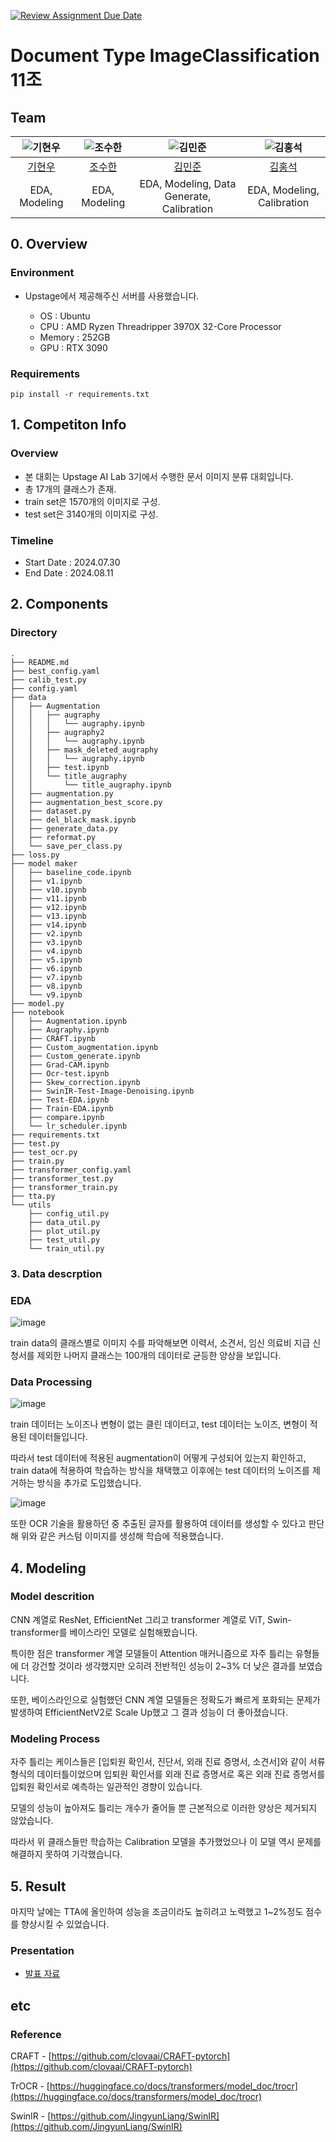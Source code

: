 [![Review Assignment Due Date](https://classroom.github.com/assets/deadline-readme-button-22041afd0340ce965d47ae6ef1cefeee28c7c493a6346c4f15d667ab976d596c.svg)](https://classroom.github.com/a/FVjNDCrt)
# Document Type ImageClassification 11조

## Team

| ![기현우](https://github.com/user-attachments/assets/446f86a6-a08a-4d60-a846-4e470b031ad1)| ![조수한](https://github.com/user-attachments/assets/e1160f18-4441-4156-bd58-f5be8e076782)| ![김민준](https://github.com/user-attachments/assets/3a6a96ca-3d4e-4669-b5c9-19a3cca18a7a)| ![김홍석](https://github.com/user-attachments/assets/b0a17b67-255d-4eec-9303-b39673ef2352)| 
| :--------------------------------------------------------------: | :--------------------------------------------------------------: | :--------------------------------------------------------------: | :--------------------------------------------------------------: | 
|            [기현우](https://github.com/UpstageAILab)             |            [조수한](https://github.com/UpstageAILab)             |            [김민준](https://github.com/UpstageAILab)             |            [김홍석](https://github.com/UpstageAILab)             |            
|                            EDA, Modeling                            |                            EDA, Modeling                            |                            EDA, Modeling, Data Generate, Calibration                          |                            EDA, Modeling, Calibration

## 0. Overview
### Environment
- Upstage에서 제공해주신 서버를 사용했습니다.

    - OS : Ubuntu
    - CPU : AMD Ryzen Threadripper 3970X 32-Core Processor
    - Memory : 252GB
    - GPU : RTX 3090

### Requirements

    pip install -r requirements.txt

## 1. Competiton Info

### Overview

- 본 대회는 Upstage AI Lab 3기에서 수행한 문서 이미지 분류 대회입니다.
- 총 17개의 클래스가 존재.
- train set은 1570개의 이미지로 구성.
- test set은 3140개의 이미지로 구성.

### Timeline

- Start Date : 2024.07.30
- End Date : 2024.08.11

## 2. Components

### Directory

```
.
├── README.md
├── best_config.yaml
├── calib_test.py
├── config.yaml
├── data
│   ├── Augmentation
│   │   ├── augraphy
│   │   │   └── augraphy.ipynb
│   │   ├── augraphy2
│   │   │   └── augraphy.ipynb
│   │   ├── mask_deleted_augraphy
│   │   │   └── augraphy.ipynb
│   │   ├── test.ipynb
│   │   └── title_augraphy
│   │       └── title_augraphy.ipynb
│   ├── augmentation.py
│   ├── augmentation_best_score.py
│   ├── dataset.py
│   ├── del_black_mask.ipynb
│   ├── generate_data.py
│   ├── reformat.py
│   └── save_per_class.py
├── loss.py
├── model maker
│   ├── baseline_code.ipynb
│   ├── v1.ipynb
│   ├── v10.ipynb
│   ├── v11.ipynb
│   ├── v12.ipynb
│   ├── v13.ipynb
│   ├── v14.ipynb
│   ├── v2.ipynb
│   ├── v3.ipynb
│   ├── v4.ipynb
│   ├── v5.ipynb
│   ├── v6.ipynb
│   ├── v7.ipynb
│   ├── v8.ipynb
│   └── v9.ipynb
├── model.py
├── notebook
│   ├── Augmentation.ipynb
│   ├── Augraphy.ipynb
│   ├── CRAFT.ipynb
│   ├── Custom_augmentation.ipynb
│   ├── Custom_generate.ipynb
│   ├── Grad-CAM.ipynb
│   ├── Ocr-test.ipynb
│   ├── Skew_correction.ipynb
│   ├── SwinIR-Test-Image-Denoising.ipynb
│   ├── Test-EDA.ipynb
│   ├── Train-EDA.ipynb
│   ├── compare.ipynb
│   └── lr_scheduler.ipynb
├── requirements.txt
├── test.py
├── test_ocr.py
├── train.py
├── transformer_config.yaml
├── transformer_test.py
├── transformer_train.py
├── tta.py
└── utils
    ├── config_util.py
    ├── data_util.py
    ├── plot_util.py
    ├── test_util.py
    └── train_util.py
```

### 3. Data descrption

### EDA

![image](./imgs/train_dist.png)

train data의 클래스별로 이미지 수를 파악해보면 이력서, 소견서, 임신 의료비 지급 신청서를 제외한 나머지 클래스는 100개의 데이터로 균등한 양상을 보입니다.


### Data Processing

![image](./imgs/docs/data_sample.png)

train 데이터는 노이즈나 변형이 없는 클린 데이터고, test 데이터는 노이즈, 변형이 적용된 데이터들입니다.


따라서 test 데이터에 적용된 augmentation이 어떻게 구성되어 있는지 확인하고, train data에 적용하여 학습하는 방식을 채택했고 이후에는 test 데이터의 노이즈를 제거하는 방식을 추가로 도입했습니다.

![image](./imgs/plots/sample_medical_bill_receipts.png)

또한 OCR 기술을 활용하던 중 추출된 글자를 활용하여 데이터를 생성할 수 있다고 판단해 위와 같은 커스텀 이미지를 생성해 학습에 적용했습니다.

## 4. Modeling

### Model descrition

CNN 계열로 ResNet, EfficientNet 그리고 transformer 계열로 ViT, Swin-transformer를 베이스라인 모델로 실험해봤습니다.

특이한 점은 transformer 계열 모델들이 Attention 매커니즘으로 자주 틀리는 유형들에 더 강건할 것이라 생각했지만 오히려 전반적인 성능이 2~3% 더 낮은 결과를 보였습니다.

또한, 베이스라인으로 실험했던 CNN 계열 모델들은 정확도가 빠르게 포화되는 문제가 발생하여 EfficientNetV2로 Scale Up했고 그 결과 성능이 더 좋아졌습니다.

### Modeling Process

자주 틀리는 케이스들은 [입퇴원 확인서, 진단서, 외래 진료 증명서, 소견서]와 같이 서류 형식의 데이터틀이었으며 입퇴원 확인서를 외래 진료 증명서로 혹은 외래 진료 증명서를 입퇴원 확인서로 예측하는 일관적인 경향이 있습니다.

모델의 성능이 높아져도 틀리는 개수가 줄어들 뿐 근본적으로 이러한 양상은 제거되지 않았습니다.

따라서 위 클래스들만 학습하는 Calibration 모델을 추가했었으나 이 모델 역시 문제를 해결하지 못하여 기각했습니다.

## 5. Result

마지막 날에는 TTA에 올인하여 성능을 조금이라도 높히려고 노력했고 1~2%정도 점수를 향상시킬 수 있었습니다.

### Presentation

- [발표 자료](./[패스트캠퍼스]%20Upstage%20AI%20Lab%203기_CV%20경진대회_발표자료_7조.pptx)

## etc

### Reference

CRAFT - [https://github.com/clovaai/CRAFT-pytorch](https://github.com/clovaai/CRAFT-pytorch)

TrOCR - [https://huggingface.co/docs/transformers/model_doc/trocr](https://huggingface.co/docs/transformers/model_doc/trocr)

SwinIR - [https://github.com/JingyunLiang/SwinIR](https://github.com/JingyunLiang/SwinIR)

